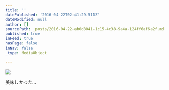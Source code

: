 ```yaml
---
title: ''
datePublished: '2016-04-22T02:41:29.511Z'
dateModified: null
author: []
sourcePath: _posts/2016-04-22-ab0d8041-1c15-4c38-9a4a-124ff6af6a2f.md
published: true
inFeed: true
hasPage: false
inNav: false
_type: MediaObject

---
```

![](https://the-grid-user-content.s3-us-west-2.amazonaws.com/8aa95c76-e50b-4446-ae99-d104bf314f03.jpg)

美味しかった...